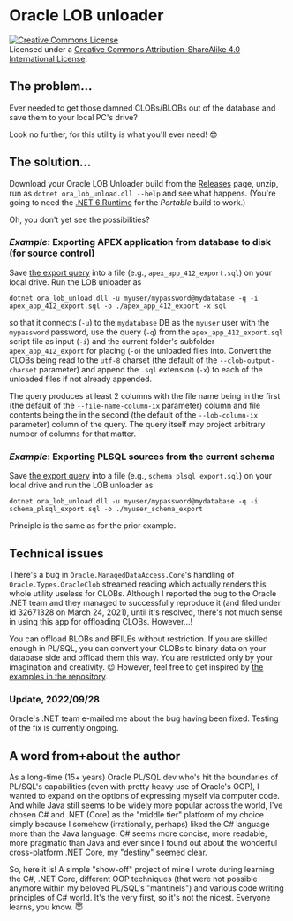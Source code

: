 # Oracle LOB unloader

<a rel="license" href="http://creativecommons.org/licenses/by-sa/4.0/"><img alt="Creative Commons License" style="border-width:0" src="https://i.creativecommons.org/l/by-sa/4.0/88x31.png" /></a><br />Licensed under a <a rel="license" href="http://creativecommons.org/licenses/by-sa/4.0/">Creative Commons Attribution-ShareAlike 4.0 International License</a>.

## The problem...
Ever needed to get those damned CLOBs/BLOBs out of the database and save them to your local PC's drive?

Look no further, for this utility is what you'll ever need! 😎

## The solution...

Download your Oracle LOB Unloader build from the [Releases](https://github.com/nop77svk/ora-lob-unload/releases) page, unzip, run as `dotnet ora_lob_unload.dll --help` and see what happens. (You're going to need the [.NET 6 Runtime](https://dotnet.microsoft.com/en-us/download/dotnet/6.0) for the *Portable* build to work.)

Oh, you don't yet see the possibilities?

### _Example_: Exporting APEX application from database to disk (for source control)

Save [the export query](https://github.com/nop77svk/ora-lob-unload/blob/main/examples/apex%2020.2%20app%20id%20412%20export.sql) into a file (e.g., `apex_app_412_export.sql`) on your local drive. Run the LOB unloader as

```
dotnet ora_lob_unload.dll -u myuser/mypassword@mydatabase -q -i apex_app_412_export.sql -o ./apex_app_412_export -x sql
```

so that it connects (`-u`) to the `mydatabase` DB as the `myuser` user with the `mypassword` password, use the query (`-q`) from the `apex_app_412_export.sql` script file as input (`-i`) and the current folder's subfolder `apex_app_412_export` for placing (`-o`) the unloaded files into. Convert the CLOBs being read to the `utf-8` charset (the default of the `--clob-output-charset` parameter) and append the `.sql` extension (`-x`) to each of the unloaded files if not already appended.

The query produces at least 2 columns with the file name being in the first (the default of the `--file-name-column-ix` parameter) column and file contents being the in the second (the default of the `--lob-column-ix` parameter) column of the query. The query itself may project arbitrary number of columns for that matter.

### _Example_: Exporting PLSQL sources from the current schema

Save [the export query](https://github.com/nop77svk/ora-lob-unload/blob/main/examples/current%20schema%20PLSQL%20export%20via%20BLOBs.sql) into a file (e.g., `schema_plsql_export.sql`) on your local drive and run the LOB unloader as

```
dotnet ora_lob_unload.dll -u myuser/mypassword@mydatabase -q -i schema_plsql_export.sql -o ./myuser_schema_export
```

Principle is the same as for the prior example.

## Technical issues

There's a bug in `Oracle.ManagedDataAccess.Core`'s handling of `Oracle.Types.OracleClob` streamed reading which actually renders this whole utility useless for CLOBs. Although I reported the bug to the Oracle .NET team and they managed to successfully reproduce it (and filed under id 32671328 on March 24, 2021), until it's resolved, there's not much sense in using this app for offloading CLOBs. However...!

You can offload BLOBs and BFILEs without restriction. If you are skilled enough in PL/SQL, you can convert your CLOBs to binary data on your database side and offload them this way. You are restricted only by your imagination and creativity. 😉 However, feel free to get inspired by [the examples in the repository](https://github.com/nop77svk/ora-lob-unload/tree/main/examples).

### Update, 2022/09/28

Oracle's .NET team e-mailed me about the bug having been fixed. Testing of the fix is currently ongoing.

## A word from+about the author

As a long-time (15+ years) Oracle PL/SQL dev who's hit the boundaries of PL/SQL's capabilities (even with pretty heavy use of Oracle's OOP), I wanted to expand on the options of expressing myself via computer code. And while Java still seems to be widely more popular across the world, I've chosen C# and .NET (Core) as the "middle tier" platform of my choice simply because I somehow (irrationally, perhaps) liked the C# language more than the Java language. C# seems more concise, more readable, more pragmatic than Java and ever since I found out about the wonderful cross-platform .NET Core, my "destiny" seemed clear.

So, here it is! A simple "show-off" project of mine I wrote during learning the C#, .NET Core, different OOP techniques (that were not possible anymore within my beloved PL/SQL's "mantinels") and various code writing principles of C# world. It's the very first, so it's not the nicest. Everyone learns, you know. 😇

